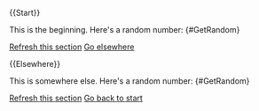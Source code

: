 {{Start}}

This is the beginning. Here's a random number: {#GetRandom}

[Refresh this section]({#Refresh})
[Go elsewhere]({@Elsewhere})

{{Elsewhere}}

This is somewhere else. Here's a random number: {#GetRandom}

[Refresh this section]({#Refresh})
[Go back to start]({@Start})
